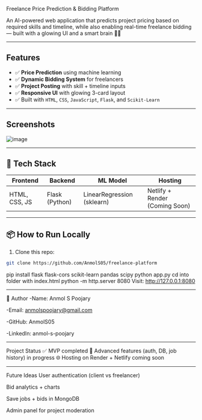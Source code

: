  Freelance Price Prediction & Bidding Platform

An AI-powered web application that predicts project pricing based on required skills and timeline, while also enabling real-time freelance bidding — built with a glowing UI and a smart brain 💸✨

---

## Features

- ✅ **Price Prediction** using machine learning  
- ✅ **Dynamic Bidding System** for freelancers  
- ✅ **Project Posting** with skill + timeline inputs  
- ✅ **Responsive UI** with glowing 3-card layout  
- ✅ Built with `HTML`, `CSS`, `JavaScript`, `Flask`, and `Scikit-Learn`

---

##  Screenshots

![image](https://github.com/user-attachments/assets/3e53e5d8-3a83-4054-b5a2-e61470361757)


---

## 🧠 Tech Stack

| Frontend | Backend | ML Model | Hosting |
|----------|---------|-----------|---------|
| HTML, CSS, JS | Flask (Python) | LinearRegression (sklearn) | Netlify + Render (Coming Soon) |

---

## 📦 How to Run Locally

1. Clone this repo:
```bash
git clone https://github.com/AnmolS05/freelance-platform
```
pip install flask flask-cors scikit-learn pandas scipy
python app.py
cd into folder with index.html
python -m http.server 8080
Visit: http://127.0.0.1:8080

---
👤 Author
-Name: Anmol S Poojary

-Email: anmolspoojary@gmail.com

-GitHub: AnmolS05

-LinkedIn: anmol-s-poojary

---
 Project Status
✅ MVP completed
🚧 Advanced features (auth, DB, job history) in progress
🌐 Hosting on Render + Netlify coming soon

---
Future Ideas
User authentication (client vs freelancer)

Bid analytics + charts

Save jobs + bids in MongoDB

Admin panel for project moderation


